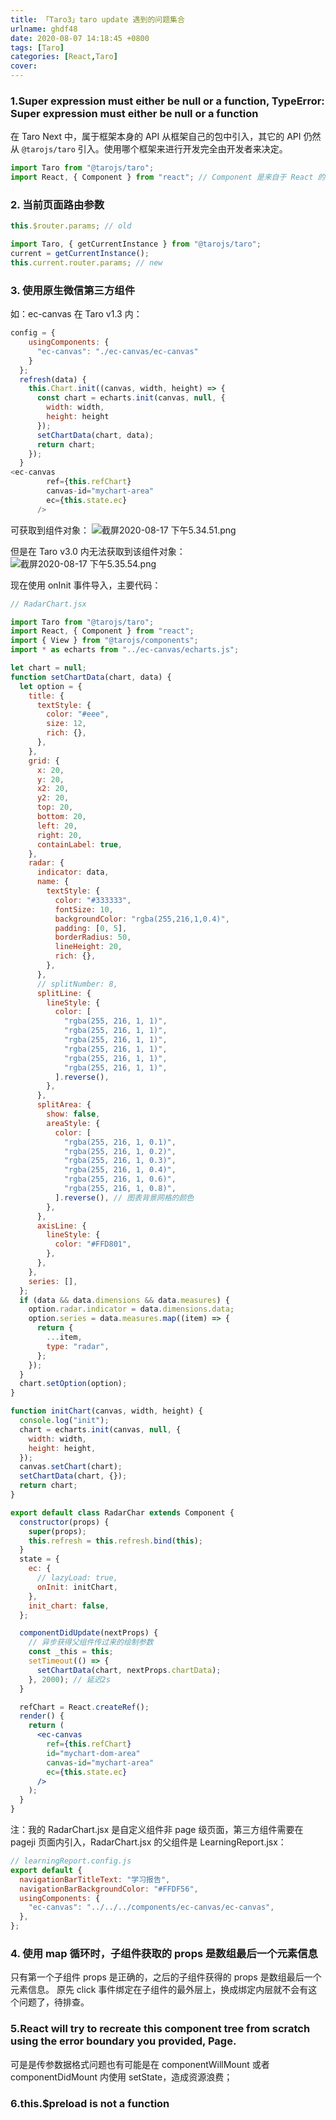 ```yaml
---
title: 「Taro3」taro update 遇到的问题集合
urlname: ghdf48
date: 2020-08-07 14:18:45 +0800
tags: [Taro]
categories: [React,Taro]
cover: 
---
```


<!-- more -->

### 1.Super expression must either be null or a function, TypeError: Super expression must either be null or a function

在 Taro Next 中，属于框架本身的 API 从框架自己的包中引入，其它的 API 仍然从 `@tarojs/taro` 引入。使用哪个框架来进行开发完全由开发者来决定。

```jsx
import Taro from "@tarojs/taro";
import React, { Component } from "react"; // Component 是来自于 React 的 API
```

### 2. 当前页面路由参数

```javascript
this.$router.params; // old

import Taro, { getCurrentInstance } from "@tarojs/taro";
current = getCurrentInstance();
this.current.router.params; // new
```

### 3. 使用原生微信第三方组件

如：ec-canvas
在 Taro v1.3 内：

```javascript
config = {
    usingComponents: {
      "ec-canvas": "./ec-canvas/ec-canvas"
    }
  };
  refresh(data) {
    this.Chart.init((canvas, width, height) => {
      const chart = echarts.init(canvas, null, {
        width: width,
        height: height
      });
      setChartData(chart, data);
      return chart;
    });
  }
<ec-canvas
        ref={this.refChart}
        canvas-id="mychart-area"
        ec={this.state.ec}
      />
```

可获取到组件对象：
![截屏2020-08-17 下午5.34.51.png](https://cdn.nlark.com/yuque/0/2020/png/250093/1597656910413-91f4cae7-7a19-492b-a433-ef8d24cc58b7.png#align=left&display=inline&height=496&margin=%5Bobject%20Object%5D&name=%E6%88%AA%E5%B1%8F2020-08-17%20%E4%B8%8B%E5%8D%885.34.51.png&originHeight=496&originWidth=604&size=75083&status=done&style=none&width=604)

但是在 Taro v3.0 内无法获取到该组件对象：
![截屏2020-08-17 下午5.35.54.png](https://cdn.nlark.com/yuque/0/2020/png/250093/1597656964405-1fd8ead2-5560-4eee-b4c9-0692ffe170bd.png#align=left&display=inline&height=390&margin=%5Bobject%20Object%5D&name=%E6%88%AA%E5%B1%8F2020-08-17%20%E4%B8%8B%E5%8D%885.35.54.png&originHeight=390&originWidth=882&size=65390&status=done&style=none&width=882)

现在使用 onInit 事件导入，主要代码：

```jsx
// RadarChart.jsx

import Taro from "@tarojs/taro";
import React, { Component } from "react";
import { View } from "@tarojs/components";
import * as echarts from "../ec-canvas/echarts.js";

let chart = null;
function setChartData(chart, data) {
  let option = {
    title: {
      textStyle: {
        color: "#eee",
        size: 12,
        rich: {},
      },
    },
    grid: {
      x: 20,
      y: 20,
      x2: 20,
      y2: 20,
      top: 20,
      bottom: 20,
      left: 20,
      right: 20,
      containLabel: true,
    },
    radar: {
      indicator: data,
      name: {
        textStyle: {
          color: "#333333",
          fontSize: 10,
          backgroundColor: "rgba(255,216,1,0.4)",
          padding: [0, 5],
          borderRadius: 50,
          lineHeight: 20,
          rich: {},
        },
      },
      // splitNumber: 8,
      splitLine: {
        lineStyle: {
          color: [
            "rgba(255, 216, 1, 1)",
            "rgba(255, 216, 1, 1)",
            "rgba(255, 216, 1, 1)",
            "rgba(255, 216, 1, 1)",
            "rgba(255, 216, 1, 1)",
            "rgba(255, 216, 1, 1)",
          ].reverse(),
        },
      },
      splitArea: {
        show: false,
        areaStyle: {
          color: [
            "rgba(255, 216, 1, 0.1)",
            "rgba(255, 216, 1, 0.2)",
            "rgba(255, 216, 1, 0.3)",
            "rgba(255, 216, 1, 0.4)",
            "rgba(255, 216, 1, 0.6)",
            "rgba(255, 216, 1, 0.8)",
          ].reverse(), // 图表背景网格的颜色
        },
      },
      axisLine: {
        lineStyle: {
          color: "#FFD801",
        },
      },
    },
    series: [],
  };
  if (data && data.dimensions && data.measures) {
    option.radar.indicator = data.dimensions.data;
    option.series = data.measures.map((item) => {
      return {
        ...item,
        type: "radar",
      };
    });
  }
  chart.setOption(option);
}

function initChart(canvas, width, height) {
  console.log("init");
  chart = echarts.init(canvas, null, {
    width: width,
    height: height,
  });
  canvas.setChart(chart);
  setChartData(chart, {});
  return chart;
}

export default class RadarChar extends Component {
  constructor(props) {
    super(props);
    this.refresh = this.refresh.bind(this);
  }
  state = {
    ec: {
      // lazyLoad: true,
      onInit: initChart,
    },
    init_chart: false,
  };

  componentDidUpdate(nextProps) {
    // 异步获得父组件传过来的绘制参数
    const _this = this;
    setTimeout(() => {
      setChartData(chart, nextProps.chartData);
    }, 2000); // 延迟2s
  }

  refChart = React.createRef();
  render() {
    return (
      <ec-canvas
        ref={this.refChart}
        id="mychart-dom-area"
        canvas-id="mychart-area"
        ec={this.state.ec}
      />
    );
  }
}
```

注：我的 RadarChart.jsx 是自定义组件非 page 级页面，第三方组件需要在 pageji 页面内引入，RadarChart.jsx 的父组件是 LearningReport.jsx：

```jsx
// learningReport.config.js
export default {
  navigationBarTitleText: "学习报告",
  navigationBarBackgroundColor: "#FFDF56",
  usingComponents: {
    "ec-canvas": "../../../components/ec-canvas/ec-canvas",
  },
};
```

### 4. 使用 map 循环时，子组件获取的 props 是数组最后一个元素信息

只有第一个子组件 props 是正确的，之后的子组件获得的 props 是数组最后一个元素信息。
原先 click 事件绑定在子组件的最外层上，换成绑定内层就不会有这个问题了，待排查。

### 5.React will try to recreate this component tree from scratch using the error boundary you provided, Page.

可是是传参数据格式问题也有可能是在 componentWillMount 或者 componentDidMount 内使用 setState，造成资源浪费；

### 6.this.$preload is not a function
